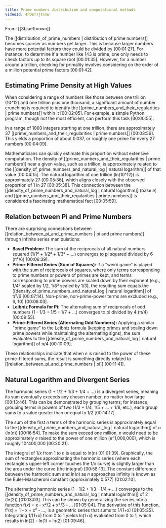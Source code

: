 ```yaml
---
title: Prime numbers distribution and computational methods
videoId: 4PDoT7jtxmw
---
```


From: [[3blue1brown]] <br/> 

The [[distribution_of_prime_numbers | distribution of prime numbers]] becomes sparser as numbers get larger. This is because larger numbers have more potential factors they could be divided by <a class="yt-timestamp" data-t="00:01:27">[00:01:27]</a>. For instance, to determine if a number like 143 is prime, one only needs to check factors up to its square root <a class="yt-timestamp" data-t="00:01:35">[00:01:35]</a>. However, for a number around a trillion, checking for primality involves considering on the order of a million potential prime factors <a class="yt-timestamp" data-t="00:01:42">[00:01:42]</a>.

## Estimating Prime Density at High Values

When considering a range of numbers like those between one trillion (10^12) and one trillion plus one thousand, a significant amount of number crunching is required to identify the [[prime_numbers_and_their_regularities | prime numbers]] within it <a class="yt-timestamp" data-t="00:02:05">[00:02:05]</a>. For example, a simple Python program, though not the most efficient, can perform this task <a class="yt-timestamp" data-t="00:00:55">[00:00:55]</a>.

In a range of 1000 integers starting at one trillion, there are approximately 37 [[prime_numbers_and_their_regularities | prime numbers]] <a class="yt-timestamp" data-t="00:03:56">[00:03:56]</a>. This yields a proportion of about 0.037, or roughly one prime for every 27 numbers <a class="yt-timestamp" data-t="00:04:09">[00:04:09]</a>.

Mathematicians can quickly estimate this proportion without extensive computation. The density of [[prime_numbers_and_their_regularities | prime numbers]] near a given value, such as a trillion, is approximately related to the [[density_of_prime_numbers_and_natural_log | natural logarithm]] of that value <a class="yt-timestamp" data-t="00:04:15">[00:04:15]</a>. The natural logarithm of one trillion (ln(10^12)) is approximately 27 <a class="yt-timestamp" data-t="00:05:36">[00:05:36]</a>, which aligns closely with the observed proportion of 1 in 27 <a class="yt-timestamp" data-t="00:05:38">[00:05:38]</a>. This connection between the [[density_of_prime_numbers_and_natural_log | natural logarithm]] (base *e*) and [[prime_numbers_and_their_regularities | prime numbers]] is considered a fascinating mathematical fact <a class="yt-timestamp" data-t="00:05:59">[00:05:59]</a>.

## Relation between Pi and Prime Numbers

There are surprising connections between [[relation_between_pi_and_prime_numbers | pi and prime numbers]] through infinite series manipulations:

*   **Basel Problem:** The sum of the reciprocals of all natural numbers squared (1/1² + 1/2² + 1/3² + ...) converges to pi squared divided by 6 (π²/6) <a class="yt-timestamp" data-t="00:06:39">[00:06:39]</a>.
*   **Prime-Filtered Series (Sum of Squares):** If a "weird game" is played with the sum of reciprocals of squares, where only terms corresponding to prime numbers or powers of primes are kept, and terms corresponding to prime powers are scaled down by their exponent (e.g., 1/4² scaled by 1/2, 1/8² scaled by 1/3), the resulting sum equals the [[density_of_prime_numbers_and_natural_log | natural logarithm]] of π²/6 <a class="yt-timestamp" data-t="00:07:14">[00:07:14]</a>. Non-prime, non-prime-power terms are excluded (e.g., 6, 10) <a class="yt-timestamp" data-t="00:08:03">[00:08:03]</a>.
*   **Leibniz Formula for Pi:** The alternating sum of reciprocals of odd numbers (1 - 1/3 + 1/5 - 1/7 + ...) converges to pi divided by 4 (π/4) <a class="yt-timestamp" data-t="00:09:55">[00:09:55]</a>.
*   **Prime-Filtered Series (Alternating Odd Numbers):** Applying a similar "prime game" to the Leibniz formula (keeping primes and scaling down prime powers while maintaining the alternating signs), the sum evaluates to the [[density_of_prime_numbers_and_natural_log | natural logarithm]] of π/4 <a class="yt-timestamp" data-t="00:10:09">[00:10:09]</a>.

These relationships indicate that when *e* is raised to the power of these prime-filtered sums, the result is something directly related to [[relation_between_pi_and_prime_numbers | pi]] <a class="yt-timestamp" data-t="00:11:41">[00:11:41]</a>.

## Natural Logarithm and Divergent Series

The harmonic series (1 + 1/2 + 1/3 + 1/4 + ...) is a divergent series, meaning its sum eventually exceeds any chosen number, no matter how large <a class="yt-timestamp" data-t="00:13:46">[00:13:46]</a>. This can be demonstrated by grouping terms; for instance, grouping terms in powers of two (1/3 + 1/4, 1/5 + ... + 1/8, etc.), each group sums to a value greater than or equal to 1/2 <a class="yt-timestamp" data-t="00:14:17">[00:14:17]</a>.

The sum of the first *n* terms of the harmonic series is approximately equal to the [[density_of_prime_numbers_and_natural_log | natural logarithm]] of *n* (ln(*n*)) <a class="yt-timestamp" data-t="00:16:54">[00:16:54]</a>. To make the sum exceed one million, *n* would need to be approximately *e* raised to the power of one million (e^1,000,000), which is roughly 10^400,000 <a class="yt-timestamp" data-t="00:20:21">[00:20:21]</a>.

The integral of 1/*x* from 1 to *n* is equal to ln(*n*) <a class="yt-timestamp" data-t="01:01:39">[01:01:39]</a>. Graphically, the sum of rectangles approximating the harmonic series (where each rectangle's upper-left corner touches the 1/*x* curve) is slightly larger than the area under the curve (the integral) <a class="yt-timestamp" data-t="00:58:13">[00:58:13]</a>. The constant difference between the harmonic sum and ln(*n*) as *n* approaches infinity is known as the Euler-Mascheroni constant (approximately 0.577) <a class="yt-timestamp" data-t="01:02:10">[01:02:10]</a>.

The alternating harmonic series (1 - 1/2 + 1/3 - 1/4 + ...) converges to the [[density_of_prime_numbers_and_natural_log | natural logarithm]] of 2 (ln(2)) <a class="yt-timestamp" data-t="01:03:03">[01:03:03]</a>. This can be shown by generalizing the series into a function f(*x*) = x - x²/2 + x³/3 - ... <a class="yt-timestamp" data-t="01:05:04">[01:05:04]</a>. The derivative of this function, f'(*x*) = 1 - x + x² - ..., is a geometric series that sums to 1/(1+x) <a class="yt-timestamp" data-t="01:05:35">[01:05:35]</a>. Integrating 1/(1+x) from 0 to 1 yields ln(1+x) evaluated from 0 to 1, which results in ln(2) - ln(1) = ln(2) <a class="yt-timestamp" data-t="01:09:46">[01:09:46]</a>.
